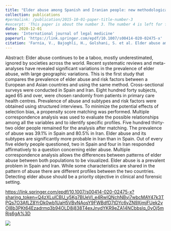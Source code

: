 ```yaml
---
title: "Elder abuse among Spanish and Iranian people: new methodological approach to the same old story"
collection: publications
#permalink: /publication/2015-10-01-paper-title-number-3
#excerpt: 'This paper is about the number 3. The number 4 is left for future work.'
date: 2020-12-01
venue: 'International journal of legal medicine'
paperurl: 'https://link.springer.com/epdf/10.1007/s00414-020-02475-x'
citation: 'Farnia, V., Bajoghli, H., Golshani, S. et al. Elder abuse among Spanish and Iranian people: new methodological approach to the same old story. Int J Legal Med (2021). https://doi.org/10.1007/s00414-020-02475-x.'
---
```


Abstract: Elder abuse continues to be a taboo, mostly underestimated, ignored by societies across the world. Recent systematic reviews and meta-analyses have revealed significant variations in the prevalence of elder abuse, with large geographic variations. This is the first study that compares the prevalence of elder abuse and risk factors between a European and Asian countries and using the same method. Cross-sectional surveys were conducted in Spain and Iran. Eight hundred forty subjects, aged 65 and over, were chosen randomly from patients in primary care health centres. Prevalence of abuse and subtypes and risk factors were obtained using structured interviews. To minimize the potential effects of selection bias, a propensity score matching was performed. Multiple correspondence analysis was used to evaluate the possible relationships among all the variables and to identify specific profiles. Five hundred thirty-two older people remained for the analysis after matching. The prevalence of abuse was 39.1% in Spain and 80.5% in Iran. Elder abuse and its subtypes are significantly more probable in Iran than in Spain. Out of every five elderly people questioned, two in Spain and four in Iran responded affirmatively to a question concerning elder abuse. Multiple correspondence analysis allows the differences between patterns of elder abuse between both populations to be visualized. Elder abuse is a prevalent problem in Spain and Iran. While some characteristics are shared in the pattern of abuse there are different profiles between the two countries. Detecting elder abuse should be a priority objective in clinical and forensic setting.

<https://link.springer.com/epdf/10.1007/s00414-020-02475-x?sharing_token=Q4zXLulCBU_y5Kg7BUeVI_e4RwlQNchNByi7wbcMAY47k3TPQs7O3AfLZ8YrDk0wb1UaH5VBvNAosY9FWBdfD7tDYc6yZN9XjmjFUek2vOl8b3PKt64Ezadrmq3b94OLD8j838T4exJnydYKR9eZA14NCbbslq_0yOj5mRjs6gA%3D>



![](https://amaurandi.github.io/files/elderabuse.png)



